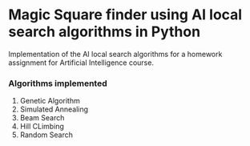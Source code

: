 # Magic Square finder using AI local search algorithms in Python

Implementation of the AI local search algorithms for a
homework assignment for Artificial Intelligence course.

### Algorithms implemented

1. Genetic Algorithm
2. Simulated Annealing
3. Beam Search
4. Hill CLimbing
5. Random Search
